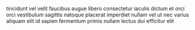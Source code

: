 tincidunt vel velit faucibus augue libero consectetur iaculis dictum et orci
orci vestibulum sagittis natoque placerat imperdiet nullam vel ut nec varius
aliquam elit id sapien fermentum primis nullam lectus dui efficitur elit
